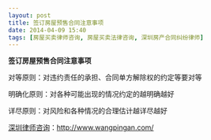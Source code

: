 ```yaml
---
layout: post
title: 签订房屋预售合同注意事项
date: 2014-04-09 15:40
tags: [房屋买卖律师咨询, 房屋买卖法律咨询, 深圳房产合同纠纷律师]
---
```

<strong>签订房屋预售合同注意事项</strong>

对等原则：对违约责任的承担、合同单方解除权的约定等要对等

明确化原则：对各种可能出现的情况约定的越明确越好

详尽原则：对风险和各种情况的合理估计越详尽越好

<a href="http://www.wangpingan.com/">深圳律师咨询</a>：<a href="http://www.wangpingan.com/">http://www.wangpingan.com/</a>

